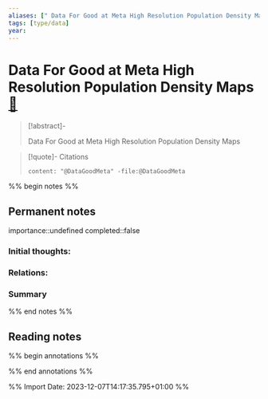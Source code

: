 ```yaml
---
aliases: [" Data For Good at Meta High Resolution Population Density Maps"]
tags: [type/data]
year: 
---
```

# Data For Good at Meta High Resolution Population Density Maps [📖](zotero://select/library/items/ZP73LHUX)

> [!abstract]-
> 
> Data For Good at Meta High Resolution Population Density Maps
> 

> [!quote]- Citations
> 
> ```query
> content: "@DataGoodMeta" -file:@DataGoodMeta
> ```

%% begin notes %%
## Permanent notes
importance::undefined
completed::false
### Initial thoughts:


### Relations:


### Summary


%% end notes %%
## Reading notes
%% begin annotations %%

%% end annotations %%



%% Import Date: 2023-12-07T14:17:35.795+01:00 %%
